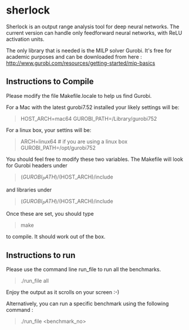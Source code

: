 # sherlock

Sherlock is an output range analysis tool for deep neural networks.
The current version can handle only feedforward neural networks, with
ReLU activation units.

The only library that is needed is the MILP solver Gurobi. It's free
for academic purposes and can be downloaded from here :
http://www.gurobi.com/resources/getting-started/mip-basics


## Instructions to Compile

Please modify the file Makefile.locale to help us find Gurobi.

For a Mac with the latest gurobi7.52 installed your likely settings
will be:

> HOST_ARCH=mac64
> GUROBI_PATH=/Library/gurobi752

For a linux box, your settins will be:

> ARCH=linux64 # if you are using a linux box
> GUROBI_PATH=/opt/gurobi752

You should feel free to modify these two variables. The Makefile will look for Gurobi headers under

> $(GUROBI_PATH)/$(HOST_ARCH)/include

and libraries under

> $(GUROBI_PATH)/$(HOST_ARCH)/include


Once these are set, you should type

> make 

to compile. It should work out of the box.

## Instructions to run

Please use the command line run_file to run all the benchmarks.

> ./run_file all


Enjoy the output as it scrolls on your screen :-)

Alternatively, you can run a specific benchmark using the following command : 
 > ./run_file <benchmark_no>
